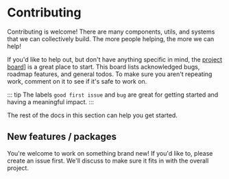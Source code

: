 # Contributing

Contributing is welcome!  There are many components, utils, and systems that we can collectively build.  The more people helping, the more we can help!

If you'd like to help out, but don't have anything specific in mind, the [project board](https://github.com/a11y-kit/a11y-kit/projects/1)] is a great place to start.  This board lists acknowledged bugs, roadmap features, and general todos.  To make sure you aren't repeating work, comment on it to see if it's safe to work on.

::: tip
The labels `good first issue` and `bug` are great for getting started and having a meaningful impact.
:::

The rest of the docs in this section can help you get started.

## New features / packages

You're welcome to work on something brand new!  If you'd like to, please create an issue first.  We'll discuss to make sure it fits in with the overall project.  